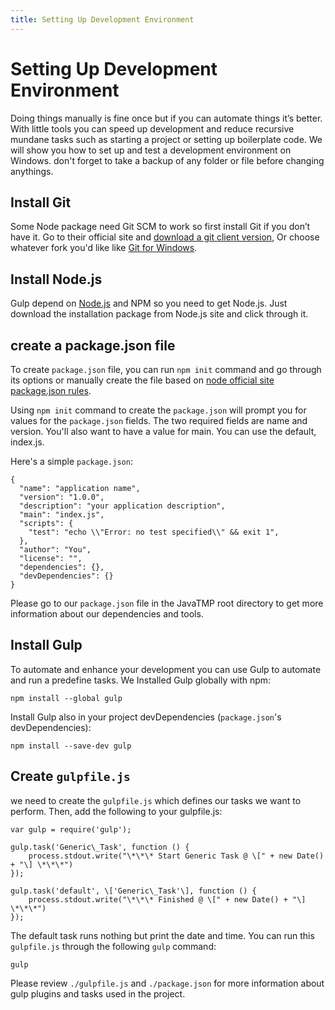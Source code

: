 ```yaml
---
title: Setting Up Development Environment
---
```

# Setting Up Development Environment
Doing things manually is fine once but if you can automate things it’s better. With little tools you can speed up development and reduce recursive mundane tasks such as starting a project or setting up boilerplate code. We will show you how to set up and test a development environment on Windows. don't forget to take a backup of any folder or file before changing anythings.

Install Git
-----------

Some Node package need Git SCM to work so first install Git if you don’t have it. Go to their official site and [download a git client version](https://git-scm.com/downloads), Or choose whatever fork you'd like like [Git for Windows](https://git-for-windows.github.io/).

Install Node.js
---------------

Gulp depend on [Node.js](https://nodejs.org/en/) and NPM so you need to get Node.js. Just download the installation package from Node.js site and click through it.

create a package.json file
--------------------------

To create `package.json` file, you can run `npm init` command and go through its options or manually create the file based on [node official site package.json rules](https://docs.npmjs.com/files/package.json).

Using `npm init` command to create the `package.json` will prompt you for values for the `package.json` fields. The two required fields are name and version. You'll also want to have a value for main. You can use the default, index.js.

Here's a simple `package.json`:
```
{
  "name": "application name",
  "version": "1.0.0",
  "description": "your application description",
  "main": "index.js",
  "scripts": {
    "test": "echo \\"Error: no test specified\\" && exit 1",
  },
  "author": "You",
  "license": "",
  "dependencies": {},
  "devDependencies": {}
}
```
Please go to our `package.json` file in the JavaTMP root directory to get more information about our dependencies and tools.

Install Gulp
------------

To automate and enhance your development you can use Gulp to automate and run a predefine tasks. We Installed Gulp globally with npm:
```
npm install --global gulp
```
Install Gulp also in your project devDependencies (`package.json`'s devDependencies):
```
npm install --save-dev gulp
```
Create `gulpfile.js`
--------------------

we need to create the `gulpfile.js` which defines our tasks we want to perform. Then, add the following to your gulpfile.js:
```
var gulp = require('gulp');

gulp.task('Generic\_Task', function () {
    process.stdout.write("\*\*\* Start Generic Task @ \[" + new Date() + "\] \*\*\*")
});

gulp.task('default', \['Generic\_Task'\], function () {
    process.stdout.write("\*\*\* Finished @ \[" + new Date() + "\] \*\*\*")
});
```
The default task runs nothing but print the date and time. You can run this `gulpfile.js` through the following `gulp` command:
```
gulp
```
Please review `./gulpfile.js` and `./package.json` for more information about gulp plugins and tasks used in the project.
